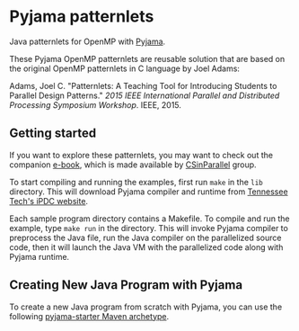 # Pyjama patternlets

Java patternlets for OpenMP with [Pyjama](https://github.com/ParallelAndReconfigurableComputing/Pyjama). 

These Pyjama OpenMP patternlets are reusable solution that are based on the original OpenMP patternlets in C language by Joel Adams:

Adams, Joel C. "Patternlets: A Teaching Tool for Introducing Students to Parallel Design Patterns." _2015 IEEE International Parallel and Distributed Processing Symposium Workshop_. IEEE, 2015.

## Getting started

If you want to explore these patternlets, you may want to check out the companion [e-book](https://pdcbook.calvin.edu/pdcbook/RaspberryPiHandout/02simple_program/index.html), which is made available by [CSinParallel](https://csinparallel.org/index.html) group. 

To start compiling and running the examples, first run `make` in the `lib` directory. This will download Pyjama compiler and runtime from [Tennessee Tech's iPDC website](https://www.csc.tntech.edu/pdcincs/index.php/installation/). 

Each sample program directory contains a Makefile. To compile and run the example, type `make run` in the directory. This will invoke Pyjama compiler to preprocess the Java file, run the Java compiler on the parallelized source code, then it will launch the Java VM with the parallelized code along with Pyjama runtime. 

## Creating New Java Program with Pyjama

To create a new Java program from scratch with Pyjama, you can use the following [pyjama-starter Maven archetype](https://github.com/rkurniawati/pyjama-starter-archetype/tree/master). 



